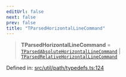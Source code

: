 ```yaml
---
editUrl: false
next: false
prev: false
title: "TParsedHorizontalLineCommand"
---
```


> **TParsedHorizontalLineCommand** = [`TParsedAbsoluteHorizontalLineCommand`](/api/type-aliases/tparsedabsolutehorizontallinecommand/) \| [`TParsedRelativeHorizontalLineCommand`](/api/type-aliases/tparsedrelativehorizontallinecommand/)

Defined in: [src/util/path/typedefs.ts:124](https://github.com/fabricjs/fabric.js/blob/b4f67b1cfd353d0e2763b168e07bce6b67895452/src/util/path/typedefs.ts#L124)

